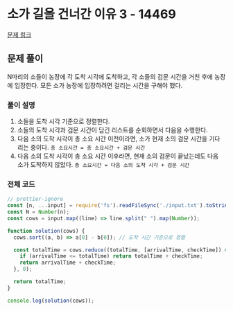# 소가 길을 건너간 이유 3 - 14469

[문제 링크](https://www.acmicpc.net/problem/14469)

## 문제 풀이

N마리의 소들이 농장에 각 도착 시각에 도착하고, 각 소들의 검문 시간을 거친 후에 농장에 입장한다. 모든 소가 농장에 입장하려면 걸리는 시간을 구해야 했다.

### 풀이 설명

1. 소들을 도착 시각 기준으로 정렬한다.
2. 소들의 도착 시각과 검문 시간이 담긴 리스트를 순회하면서 다음을 수행한다.
3. 다음 소의 도착 시각이 총 소요 시간 이전이라면, 소가 현재 소의 검문 시간을 기다리는 중이다. `총 소요시간 = 총 소요시간 + 검문 시간`
4. 다음 소의 도착 시각이 총 소요 시간 이후라면, 현재 소의 검문이 끝났는데도 다음 소가 도착하지 않았다. `총 소요시간 = 다음 소의 도착 시각 + 검문 시간`

### 전체 코드

```js
// prettier-ignore
const [n, ...input] = require('fs').readFileSync('./input.txt').toString().trim().split('\n');
const N = Number(n);
const cows = input.map((line) => line.split(" ").map(Number));

function solution(cows) {
  cows.sort((a, b) => a[0] - b[0]); // 도착 시간 기준으로 정렬

  const totalTime = cows.reduce((totalTime, [arrivalTime, checkTime]) => {
    if (arrivalTime <= totalTime) return totalTime + checkTime;
    return arrivalTime + checkTime;
  }, 0);

  return totalTime;
}

console.log(solution(cows));
```
